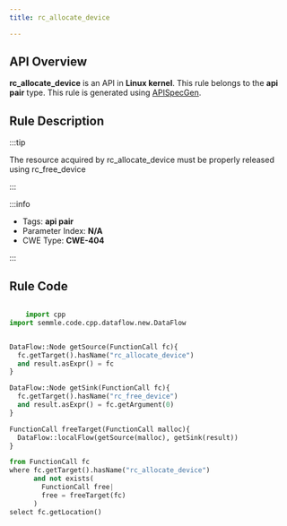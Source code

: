 ```yaml
---
title: rc_allocate_device

---
```



## API Overview
**rc_allocate_device** is an API in **Linux kernel**. This rule belongs to the **api pair** type. This rule is generated using [APISpecGen](../../tools/APISpecGen).
## Rule Description

:::tip

The resource acquired by rc_allocate_device must be properly released using rc_free_device

:::

:::info

- Tags: **api pair**
- Parameter Index: **N/A**
- CWE Type: **CWE-404**

:::

## Rule Code
```python

    import cpp
import semmle.code.cpp.dataflow.new.DataFlow


DataFlow::Node getSource(FunctionCall fc){
  fc.getTarget().hasName("rc_allocate_device")
  and result.asExpr() = fc
}

DataFlow::Node getSink(FunctionCall fc){
  fc.getTarget().hasName("rc_free_device")
  and result.asExpr() = fc.getArgument(0)
}

FunctionCall freeTarget(FunctionCall malloc){
  DataFlow::localFlow(getSource(malloc), getSink(result))
}

from FunctionCall fc
where fc.getTarget().hasName("rc_allocate_device")
      and not exists(
        FunctionCall free| 
        free = freeTarget(fc)
      )
select fc.getLocation()

    
```